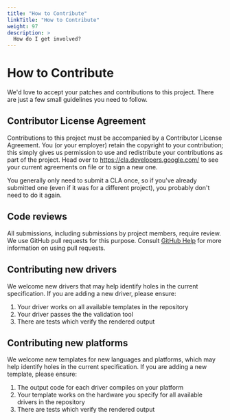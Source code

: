 ```yaml
---
title: "How to Contribute"
linkTitle: "How to Contribute"
weight: 97
description: >
  How do I get involved?
---
```


# How to Contribute

We'd love to accept your patches and contributions to this project. There are
just a few small guidelines you need to follow.

## Contributor License Agreement

Contributions to this project must be accompanied by a Contributor License
Agreement. You (or your employer) retain the copyright to your contribution;
this simply gives us permission to use and redistribute your contributions as
part of the project. Head over to <https://cla.developers.google.com/> to see
your current agreements on file or to sign a new one.

You generally only need to submit a CLA once, so if you've already submitted one
(even if it was for a different project), you probably don't need to do it
again.

## Code reviews

All submissions, including submissions by project members, require review. We
use GitHub pull requests for this purpose. Consult
[GitHub Help](https://help.github.com/articles/about-pull-requests/) for more
information on using pull requests.

## Contributing new drivers
We welcome new drivers that may help identify holes in the current specification.
If you are adding a new driver, please ensure:

1. Your driver works on all available templates in the repository
1. Your driver passes the the validation tool
1. There are tests which verify the rendered output

## Contributing new platforms
We welcome new templates for new languages and platforms, which may help identify
holes in the current specification. If you are adding a new template, please ensure:

1. The output code for each driver compiles on your platform
1. Your template works on the hardware you specify for all available drivers in the
repository
1. There are tests which verify the rendered output
